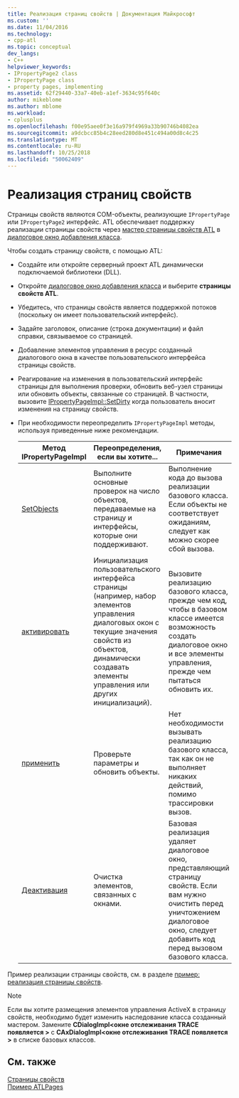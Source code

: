 ```yaml
---
title: Реализация страниц свойств | Документация Майкрософт
ms.custom: ''
ms.date: 11/04/2016
ms.technology:
- cpp-atl
ms.topic: conceptual
dev_langs:
- C++
helpviewer_keywords:
- IPropertyPage2 class
- IPropertyPage class
- property pages, implementing
ms.assetid: 62f29440-33a7-40eb-a1ef-3634c95f640c
author: mikeblome
ms.author: mblome
ms.workload:
- cplusplus
ms.openlocfilehash: f00e95aee0f3e16a979f4969a33b90746b4082ea
ms.sourcegitcommit: a9dcbcc85b4c28eed280d8e451c494a00d8c4c25
ms.translationtype: MT
ms.contentlocale: ru-RU
ms.lasthandoff: 10/25/2018
ms.locfileid: "50062409"
---
```

# <a name="implementing-property-pages"></a>Реализация страниц свойств

Страницы свойств являются COM-объекты, реализующие `IPropertyPage` или `IPropertyPage2` интерфейс. ATL обеспечивает поддержку реализации страницы свойств через [мастер страницы свойств ATL](../atl/reference/atl-property-page-wizard.md) в [диалоговое окно добавления класса](../ide/add-class-dialog-box.md).

Чтобы создать страницу свойств, с помощью ATL:

- Создайте или откройте серверный проект ATL динамически подключаемой библиотеки (DLL).

- Откройте [диалоговое окно добавления класса](../ide/add-class-dialog-box.md) и выберите **страницы свойств ATL**.

- Убедитесь, что страницы свойств является поддержкой потоков (поскольку он имеет пользовательский интерфейс).

- Задайте заголовок, описание (строка документации) и файл справки, связываемое со страницей.

- Добавление элементов управления в ресурс созданный диалогового окна в качестве пользовательского интерфейса страницы свойств.

- Реагирование на изменения в пользовательский интерфейс страницы для выполнения проверки, обновить веб-узел страницы или обновить объекты, связанные со страницей. В частности, вызовите [IPropertyPageImpl::SetDirty](../atl/reference/ipropertypageimpl-class.md#setdirty) когда пользователь вносит изменения на страницу свойств.

- При необходимости переопределить `IPropertyPageImpl` методы, используя приведенные ниже рекомендации.

   |Метод IPropertyPageImpl|Переопределения, если вы хотите...|Примечания|
   |------------------------------|----------------------------------|-----------|
   |[SetObjects](../atl/reference/ipropertypageimpl-class.md#setobjects)|Выполните основные проверок на число объектов, передаваемые на страницу и интерфейсы, которые они поддерживают.|Выполнение кода до вызова реализации базового класса. Если объекты не соответствует ожиданиям, следует как можно скорее сбой вызова.|
   |[активировать](../atl/reference/ipropertypageimpl-class.md#activate)|Инициализация пользовательского интерфейса страницы (например, набор элементов управления диалоговых окон с текущие значения свойств из объектов, динамически создавать элементы управления или других инициализаций).|Вызовите реализацию базового класса, прежде чем код, чтобы в базовом классе имеется возможность создать диалоговое окно и все элементы управления, прежде чем пытаться обновить их.|
   |[применить](../atl/reference/ipropertypageimpl-class.md#apply)|Проверьте параметры и обновить объекты.|Нет необходимости вызывать реализацию базового класса, так как он не выполняет никаких действий, помимо трассировки вызов.|
   |[Деактивация](../atl/reference/ipropertypageimpl-class.md#deactivate)|Очистка элементов, связанных с окнами.|Базовая реализация удаляет диалоговое окно, представляющий страницу свойств. Если вам нужно очистить перед уничтожением диалоговое окно, следует добавить код перед вызовом базового класса.|

Пример реализации страницы свойств, см. в разделе [пример: реализация страницы свойств](../atl/example-implementing-a-property-page.md).

> [!NOTE]
> Если вы хотите размещения элементов управления ActiveX в страницу свойств, необходимо будет изменить наследование класса созданный мастером. Замените **CDialogImpl\<окне отслеживания TRACE появляется >** с **CAxDialogImpl\<окне отслеживания TRACE появляется >** в списке базовых классов.

## <a name="see-also"></a>См. также

[Страницы свойств](../atl/atl-com-property-pages.md)<br/>
[Пример ATLPages](../visual-cpp-samples.md)
